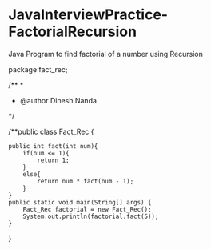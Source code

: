 # JavaInterviewPractice-FactorialRecursion
Java Program to find factorial of a number using Recursion

package fact_rec;

/**
 *
 * @author  Dinesh Nanda
 
 */
 
/**public class Fact_Rec {
    
    public int fact(int num){
        if(num <= 1){
            return 1;
        }
        else{
            return num * fact(num - 1);
        }
    }
    public static void main(String[] args) {
        Fact_Rec factorial = new Fact_Rec();
        System.out.println(factorial.fact(5));
    }
    
}
